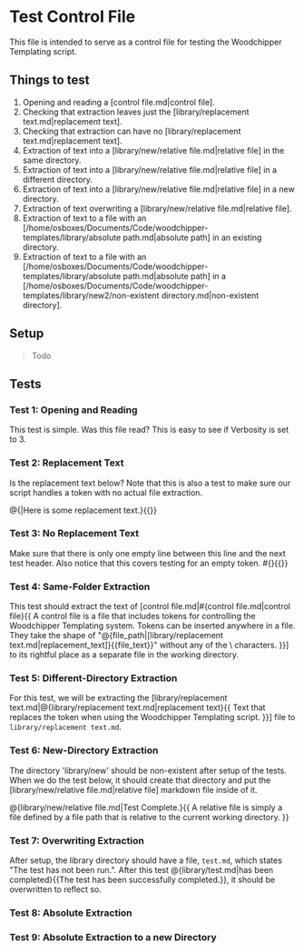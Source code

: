 # Test Control File

This file is intended to serve as a control file for testing the Woodchipper Templating script. 

## Things to test

1. Opening and reading a [control file.md|control file].
2. Checking that extraction leaves just the [library/replacement text.md|replacement text].
3. Checking that extraction can have no [library/replacement text.md|replacement text].
4. Extraction of text into a [library/new/relative file.md|relative file] in the same directory.
5. Extraction of text into a [library/new/relative file.md|relative file] in a different directory.
6. Extraction of text into a [library/new/relative file.md|relative file] in a new directory.
7. Extraction of text overwriting a [library/new/relative file.md|relative file]. 
8. Extraction of text to a file with an [/home/osboxes/Documents/Code/woodchipper-templates/library/absolute path.md|absolute path] in an existing directory.
9. Extraction of text to a file with an [/home/osboxes/Documents/Code/woodchipper-templates/library/absolute path.md|absolute path] in a [/home/osboxes/Documents/Code/woodchipper-templates/library/new2/non-existent directory.md|non-existent directory].

## Setup 

> Todo

## Tests

### Test 1: Opening and Reading

This test is simple. Was this file read? This is easy to see if Verbosity is set to 3.

### Test 2: Replacement Text

Is the replacement text below? Note that this is also a test to make sure our script handles a token with no actual file extraction.

@{|Here is some replacement text.}{{}}

### Test 3: No Replacement Text

Make sure that there is only one empty line between this line and the next test header. Also notice that this covers testing for an empty token.
#{}{{}}
### Test 4: Same-Folder Extraction

This test should extract the text of [control file.md|#{control file.md|control file}{{
A control file is a file that includes tokens for controlling the Woodchipper Templating system. 
Tokens can be inserted anywhere in a file. They take the shape of "\@\{file_path|[library/replacement text.md|replacement_text]}{\{file_text}\}" without any of the \ characters.
}}] to its rightful place as a separate file in the working directory.

### Test 5: Different-Directory Extraction

For this test, we will be extracting the [library/replacement text.md|@{library/replacement text.md|replacement text}{{
Text that replaces the token when using the Woodchipper Templating script.
}}] file to `library/replacement text.md`.

### Test 6: New-Directory Extraction

The directory 'library/new' should be non-existent after setup of the tests. When we do the test below, it should create that directory and put the [library/new/relative file.md|relative file] markdown file inside of it.

@{library/new/relative file.md|Test Complete.}{{
A relative file is simply a file defined by a file path that is relative to the current working directory. 
}}

### Test 7: Overwriting Extraction

After setup, the library directory should have a file, `test.md`, which states "The test has not been run.". After this test @{library/test.md|has been completed}{{The test has been successfully completed.}}, it should be overwritten to reflect so.

### Test 8: Absolute Extraction
### Test 9: Absolute Extraction to a new Directory